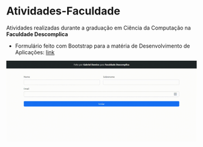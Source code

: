 # Atividades-Faculdade
Atividades realizadas durante a graduação em Ciência da Computação na **Faculdade Descomplica**

* Formulário feito com Bootstrap para a matéria de Desenvolvimento de Aplicações: [link](https://arawns1.github.io/Atividades-Faculdade/Desenvolvimento%20de%20Aplica%C3%A7%C3%B5es/Bootstrap%20Form/index.html)

![preview](https://github.com/Arawns1/Atividades-Faculdade/blob/main/Desenvolvimento%20de%20Aplica%C3%A7%C3%B5es/Bootstrap%20Form/screen-capture.gif)
